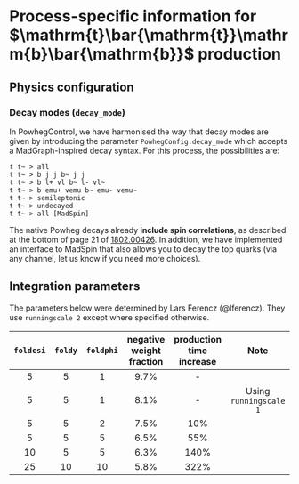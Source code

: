 # Process-specific information for $`\mathrm{t}\bar{\mathrm{t}}\mathrm{b}\bar{\mathrm{b}}`$ production

## Physics configuration

### Decay modes (`decay_mode`)

In PowhegControl, we have harmonised the way that decay modes are given by introducing the parameter `PowhegConfig.decay_mode` which accepts a MadGraph-inspired decay syntax. For this process, the possibilities are:

```
t t~ > all
t t~ > b j j b~ j j
t t~ > b l+ vl b~ l- vl~
t t~ > b emu+ vemu b~ emu- vemu~
t t~ > semileptonic
t t~ > undecayed
t t~ > all [MadSpin]
```

The native Powheg decays already **include spin correlations**, as described at the bottom of page 21 of [1802.00426](https://arxiv.org/abs/1802.00426). In addition, we have implemented an interface to MadSpin that also allows you to decay the top quarks (via any channel, let us know if you need more choices).


## Integration parameters

The parameters below were determined by Lars Ferencz (@lferencz). They use `runningscale 2` except where specified otherwise.

| `foldcsi` | `foldy` | `foldphi` | negative weight fraction | production time increase | Note |
|:-------:|:-----:|:-------:|:-------------:|:-------------------:|:---:|
|    5    |   5   |    1    |     9.7%      |         \-          |     |
|    5    |   5   |    1    |     8.1%      |         \-          | Using `runningscale 1` |
|    5    |   5   |    2    |     7.5%      |         10%         |     |
|    5    |   5   |    5    |     6.5%      |         55%         |     |
|   10    |   5   |    5    |     6.3%      |        140%         |     |
|   25    |  10   |   10    |     5.8%      |        322%         |     |
